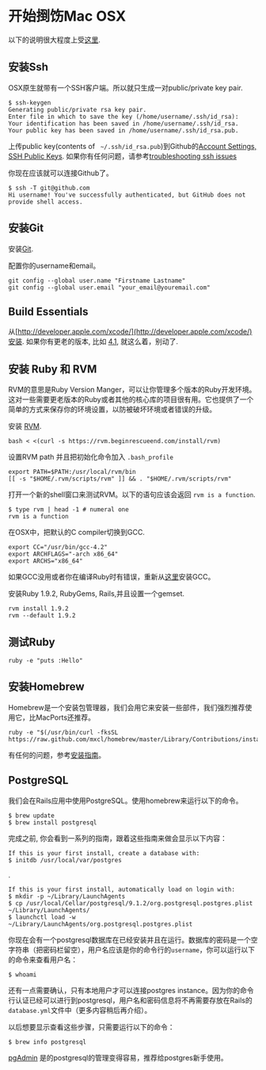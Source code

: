 开始捯饬Mac OSX
==========================

以下的说明很大程度上受[这里](http://help.github.com/mac-set-up-git/).

安装Ssh
-----------

OSX原生就带有一个SSH客户端。所以就只生成一对public/private key pair.

    $ ssh-keygen
    Generating public/private rsa key pair.
    Enter file in which to save the key (/home/username/.ssh/id_rsa):
    Your identification has been saved in /home/username/.ssh/id_rsa.
    Your public key has been saved in /home/username/.ssh/id_rsa.pub.

上传public key(contents of ` ~/.ssh/id_rsa.pub`)到Github的[Account Settings, SSH Public Keys](https://github.com/account). 如果你有任何问题，请参考[troubleshooting ssh issues](http://help.github.com/troubleshooting-ssh/)

你现在应该就可以连接Github了。

    $ ssh -T git@github.com
    Hi username! You've successfully authenticated, but GitHub does not provide shell access.

安装Git
-----------

安装[Git](http://git-scm.com/download).

配置你的username和email。

    git config --global user.name "Firstname Lastname"
    git config --global user.email "your_email@youremail.com"

Build Essentials
----------------

从[http://developer.apple.com/xcode/](http://developer.apple.com/xcode/)安装. 如果你有更老的版本, 比如 [4.1](https://developer.apple.com/downloads/download.action?path=Developer_Tools/xcode_4.1_for_lion/xcode_4.1_for_lion.dmg), 就这么着，别动了.

安装 Ruby 和 RVM
-------------------

RVM的意思是Ruby Version Manger，可以让你管理多个版本的Ruby开发环境。这对一些需要更老版本的Ruby或者其他的核心库的项目很有用。它也提供了一个简单的方式来保存你的环境设置，以防被破坏环境或者错误的升级。

安装 [RVM](http://rvm.beginrescueend.com/).

    bash < <(curl -s https://rvm.beginrescueend.com/install/rvm)

设置RVM path 并且把初始化命令加入 `.bash_profile`

    export PATH=$PATH:/usr/local/rvm/bin
    [[ -s "$HOME/.rvm/scripts/rvm" ]] && . "$HOME/.rvm/scripts/rvm"

打开一个新的shell窗口来测试RVM。以下的语句应该会返回 `rvm is a function`.

    $ type rvm | head -1 # numeral one
    rvm is a function

在OSX中，把默认的C compiler切换到GCC.

    export CC="/usr/bin/gcc-4.2" 
    export ARCHFLAGS="-arch x86_64"
    export ARCHS="x86_64"

如果GCC没用或者你在编译Ruby时有错误，重新从[这里](https://github.com/kennethreitz/osx-gcc-installer)安装GCC。
	
安装Ruby 1.9.2, RubyGems, Rails,并且设置一个gemset.

    rvm install 1.9.2
    rvm --default 1.9.2

测试Ruby
---------

    ruby -e "puts :Hello"

安装Homebrew
----------------

Homebrew是一个安装包管理器，我们会用它来安装一些部件，我们强烈推荐使用它，比MacPorts还推荐。

    ruby -e "$(/usr/bin/curl -fksSL https://raw.github.com/mxcl/homebrew/master/Library/Contributions/install_homebrew.rb)"

有任何的问题，参考[安装指南](https://github.com/mxcl/homebrew/wiki/installation)。

PostgreSQL
----------

我们会在Rails应用中使用PostgreSQL。使用homebrew来运行以下的命令。

    $ brew update
    $ brew install postgresql

完成之前, 你会看到一系列的指南，跟着这些指南来做会显示以下内容：

    If this is your first install, create a database with:
    $ initdb /usr/local/var/postgres

.

    If this is your first install, automatically load on login with:
    $ mkdir -p ~/Library/LaunchAgents
    $ cp /usr/local/Cellar/postgresql/9.1.2/org.postgresql.postgres.plist ~/Library/LaunchAgents/
    $ launchctl load -w ~/Library/LaunchAgents/org.postgresql.postgres.plist

你现在会有一个postgresql数据库在已经安装并且在运行。数据库的密码是一个空字符串（把密码栏留空），用户名应该是你的命令行的`username`，你可以运行以下的命令来查看用户名：

    $ whoami

还有一点需要确认，只有本地用户才可以连接postgres instance。因为你的命令行认证已经可以进行到postgresql，用户名和密码信息将不再需要存放在Rails的`database.yml`文件中（更多内容稍后再介绍）。

以后想要显示查看这些步骤，只需要运行以下的命令：

    $ brew info postgresql

[pgAdmin](http://www.pgadmin.org/download/macosx.php) 是的postgresql的管理变得容易，推荐给postgres新手使用。
